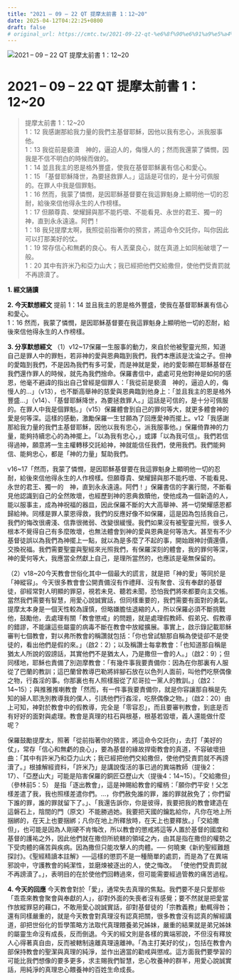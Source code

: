 ```yaml
---
title: "2021 – 09 – 22 QT 提摩太前書 1：12~20"
date: 2025-04-12T04:22:25+0800
draft: false
# original_url: https://cmtc.tw/2021-09-22-qt-%e6%8f%90%e6%91%a9%e5%a4%aa%e5%89%8d%e6%9b%b8-1%ef%bc%9a1220
---
```


![2021 – 09 – 22 QT 提摩太前書 1：12\~20](/images/qt.jpg   "2021 – 09 – 22 QT 提摩太前書 1：12\~20")

# 2021 – 09 – 22 QT 提摩太前書 1：12\~20

> 提摩太前書 1：12\~20  
> 1：12 我感謝那給我力量的我們主基督耶穌，因他以我有忠心，派我服事他。  
> 1：13 我從前是褻瀆　神的，逼迫人的，侮慢人的；然而我還蒙了憐憫，因我是不信不明白的時候而做的。  
> 1：14 並且我主的恩是格外豐盛，使我在基督耶穌裏有信心和愛心。  
> 1：15 「基督耶穌降世，為要拯救罪人。」這話是可信的，是十分可佩服的。在罪人中我是個罪魁。  
> 1：16 然而，我蒙了憐憫，是因耶穌基督要在我這罪魁身上顯明他一切的忍耐，給後來信他得永生的人作榜樣。  
> 1：17 但願尊貴、榮耀歸與那不能朽壞、不能看見、永世的君王、獨一的　神，直到永永遠遠。阿們！  
> 1：18 我兒提摩太啊，我照從前指著你的預言，將這命令交託你，叫你因此可以打那美好的仗。  
> 1：19 常存信心和無虧的良心。有人丟棄良心，就在真道上如同船破壞了一般。  
> 1：20 其中有許米乃和亞力山大；我已經把他們交給撒但，使他們受責罰就不再謗瀆了。

**1. 經文誦讀**

**2.  今天默想經文**
提前 1：14 並且我主的恩是格外豐盛，使我在基督耶穌裏有信心和愛心。  
1：16 然而，我蒙了憐憫，是因耶穌基督要在我這罪魁身上顯明他一切的忍耐，給後來信他得永生的人作榜樣。

**3. 分享默想經文**
（1）v12\~17保羅一生服事的動力，來自於他被聖靈光照，知道自己是罪人中的罪𣁽，若非神的愛與恩典臨到我們，我們本應該是沈淪之子。但神的愛臨到我們，不是因為我們有多可愛，而是神就是愛，祂的愛彰顯在耶穌基督在我們還作罪人的時候，就先為我們捨命。保羅書信中，處處可見他對神是如何的感恩，他毫不避諱的指出自己曾經是個罪人：「我從前是褻瀆　神的，逼迫人的，侮慢人的…」（v13），也不斷高舉神的慈愛與恩典臨到他身上：「並且我主的恩是格外豐盛…」（v14）、「基督耶穌降世，為要拯救罪人。」這話是可信的，是十分可佩服的。在罪人中我是個罪魁。」（v15）保羅體會到自己的罪何等大，就更多體會神的愛是何等深。這樣的感動，激勵保羅一生甘願為了回應愛神而擺上。v12「我感謝那給我力量的我們主基督耶穌，因他以我有忠心，派我服事他。」保羅倚靠神的力量，能夠持續忠心的為神擺上。「以為我有忠心，」或譯「以為我可信」。我們若信得過神，願意將一生主權轉移交託給神，神就能信任我們，使用我們。我們能夠信、能夠忠心，都是「神的力量」幫助我們。

v16\~17「然而，我蒙了憐憫，是因耶穌基督要在我這罪魁身上顯明他一切的忍耐，給後來信他得永生的人作榜樣。但願尊貴、榮耀歸與那不能朽壞、不能看見、永世的君王、獨一的　神，直到永永遠遠。阿們！」保羅書信的字裏行間，不斷看見他認識到自己的全然敗壞，也經歷到神的恩典救贖他，使他成為一個新造的人，能以服事主，成為神祝福的器皿，因此保羅不斷的大大高舉神、將一切榮耀感恩都歸給神。同樣是罪人蒙恩得救，我們的反應好像不如保羅，這是因為包括我自己，我們的悔改很膚淺、信靠很微弱、改變很緩慢。我們如果沒有被聖靈光照，很多人根本不覺得自己有多麼敗壞，也無法體會到神的愛與恩典是何等浩大。甚至有不少基督徒誤以為我們為神擺上一點，就以為是多麼了不起的事，開始跟神討價還價，交換祝福。我們需要聖靈與聖經來光照我們，有保羅深刻的體會，我的罪何等深，神的愛何等大，我應當全然獻上自己，是理所當然的，也應該是毫無保留的。

（2）v18\~20今天教會世俗化其中一個最大的謊言，就是把「神的愛」等同於是「神縱容」。今天很多教會會公開責備沒有作禮拜、沒有聚會、沒有奉獻的基督徒，卻經常對人明顯的罪惡，視若未見、聽若未聞，恐怕我們將來都要向主交帳。當然我們需要有智慧，用愛心說誠實話，但同樣重要的，我們需要有面對的勇氣。提摩太本身是一個天性較為謹慎，但略嫌膽怯退縮的人，所以保羅必須不斷挑戰他，鼓勵他，去處理有關「教會懲戒」的問題，就是處理假教師、假弟兄、假教導的錯謬，不能讓這些屬靈的病毒不斷在教會中放縱擴展。事實上，啟示錄記載耶穌審判七個教會，對以弗所教會的稱讚就包括：「你也曾試驗那自稱為使徒卻不是使徒的，看出他們是假的來。」（啟2：2）；以及稱讚士每拿教會：「也知道那自稱是猶太人所說的毀謗話，其實他們不是猶太人，乃是撒但一會的人。」（啟2：9）；但同樣地，耶穌也責備了別迦摩教會：「有幾件事我要責備你：因為在你那裏有人服從了巴蘭的教訓；這巴蘭曾教導巴勒將絆腳石放在以色列人面前，叫他們吃祭偶像之物，行姦淫的事。你那裏也有人照樣服從了尼哥拉一黨人的教訓。」（啟2：14\~15）；與推雅推喇教會「然而，有一件事我要責備你，就是你容讓那自稱是先知的婦人耶洗別教導我的僕人，引誘他們行姦淫，吃祭偶像之物。」（啟2：20）由上可知，神對於教會中的假教導，完全是「零容忍」，而且要審判教會，到底是否有好好的面對與處理。教會是真理的柱石與根基，根基若毀壞，義人還能做什麼呢？

保羅鼓勵提摩太，照著「從前指著你的預言，將這命令交託你」，去打「美好的仗」，常存「信心和無虧的良心」，要為基督的緣故捍衛教會的真道，不容破壞扭曲：「其中有許米乃和亞力山大；我已經把他們交給撒但，使他們受責罰就不再謗瀆了。」根據解經資料，「許米乃」是講說復活的事已過的異端教師（提後2：17）、「亞歷山大」可能是陷害保羅的銅匠亞歷山大（提後4：14\~15）。「交給撒但」（參林前5：5） 是指「逐出教會」，這是神賜給教會的權柄：「願你們平安！父怎樣差遣了我，我也照樣差遣你們。…，你們赦免誰的罪，誰的罪就赦免了；你們留下誰的罪，誰的罪就留下了。」、「我還告訴你，你是彼得，我要把我的教會建造在這磐石上，陰間的門（原文）不能勝過她。我要把天國的鑰匙給你，凡你在地上所捆綁的，在天上也要捆綁；凡你在地上所釋放時，在天上也要釋放。」「交給撒但」，也可能是因為人剛硬不肯悔改，所以教會的懲戒將這等人置於基督的國度和基督的護祐之外，因此他們就在撒但所統轄的領域之內，由其是指在撒但的權勢之下受肉體的痛苦與疾病。因為撒但只能攻擊人的肉體。── 何曉東《新約聖經難題探討》。《聖經精讀本註解》──這樣的懲罰不是一種簡單的處罰，而是為了在異端邪說中，守護教會的純潔性，並磨煉被逐出的人，使之悔改。 「使他們受責罰就不再謗瀆了。」，表明目的在於使他們回轉過來，但可能需要經過管教的痛苦過程。

**4. 今天的回應**
今天教會對於「愛」，通常失去真理的焦點。我們要不是只愛那些「乖乖來教會聚會與奉獻的人」，卻對外面的失喪者沒有感覺；要不然就是把愛當作放縱罪惡的藉口，不敢用愛心說誠實話，卻對基督徒的「宗教義務」動輒得咎；還有同樣嚴重的，就是今天教會對真理沒有認真把關，很多教會沒有認真的解經講道，卻把世俗化的哲學策略方法取代真理餵養弟兄姊妹，嚴重的結果就是弟兄姊妹的屬靈生命沒有成長，反而倒退。今天的經文則是各樣的異端邪說，不但沒有釋放人心得著真自由，反而被轄制遠離真理遠離神。「為主打美好的仗」，包括在教會內部保持教會的聖潔與真理的純淨，並作出適當的勸戒與懲戒。這方面我們要學習的可能比我們想像的要多更多，求主賜我們智慧，忠心牧養神的群羊，用愛心說誠實話，用純淨的真理忠心餵養神的百姓生命成長。
